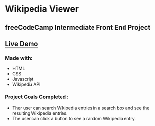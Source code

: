 # Wikipedia Viewer
## freeCodeCamp Intermediate Front End Project
## [Live Demo](https://jimmy-guzman.github.io/wikipediaviewer/)
### Made with: 
* HTML
* CSS
* Javascript
* Wikipedia API
### Project Goals Completed : 
* Ther user can search Wikipedia entries in a search box and see the resulting Wikipedia entries.
* The user can click a button to see a random Wikipedia entry.
